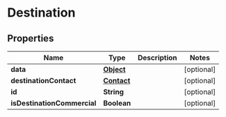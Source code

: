 
# Destination

## Properties
Name | Type | Description | Notes
------------ | ------------- | ------------- | -------------
**data** | [**Object**](.md) |  |  [optional]
**destinationContact** | [**Contact**](Contact.md) |  |  [optional]
**id** | **String** |  |  [optional]
**isDestinationCommercial** | **Boolean** |  |  [optional]



